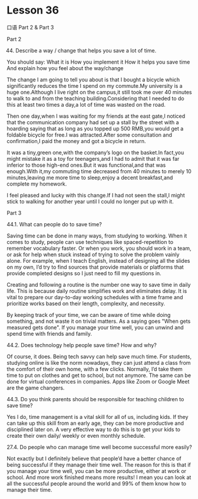 # Lesson 36

口语 Part 2 & Part 3

Part 2

44.   Describe a way / change that helps you save a lot of time. 

You should say:
What it is
How you implement it
How it helps you save time
And explain how you feel about the way/change

The change I am going to tell you about is that I bought a bicycle which significantly reduces the time I spend on my commute.My university is a huge one.Although I live right on the campus,it still took me over 40 minutes to walk to and from the teaching building.Considering that I needed to do this at least two times a day,a lot of time was wasted on the road.

Then one day,when I was waiting for my friends at the east gate,I noticed that the communication company had set up a stall by the street with a hoarding saying that as long as you topped up 500 RMB,you would get a foldable bicycle for free.I was attracted.After some consultation and confirmation,I paid the money and got a bicycle in return.

It was a tiny,green one,with the company’s logo on the basket.In fact,you might mistake it as a toy for teenagers,and I had to admit that it was far inferior to those high-end ones.But it was functional,and that was enough.With it,my commuting time decreased from 40 minutes to merely 10 minutes,leaving me more time to sleep,enjoy a decent breakfast,and complete my homework.

I feel pleased and lucky with this change.If I had not seen the stall,I might stick to walking for another year until I could no longer put up with it.

Part 3

44.1. What can people do to save time?

Saving time can be done in many ways, from studying to working. When it comes to study, people can use techniques like spaced-repetition to remember vocabulary faster. Or when you work, you should work in a team, or ask for help when stuck instead of trying to solve the problem vainly alone. For example, when I teach English, instead of designing all the slides on my own, I’d try to find sources that provide materials or platforms that provide completed designs so I just need to fill my questions in.

Creating and following a routine is the number one way to save time in daily life. This is because daily routine simplifies work and eliminates delay.
It is vital to prepare our day-to-day working schedules with a time frame and prioritize works based on their length, complexity, and necessity.

By keeping track of your time, we can be aware of time while doing something, and not waste it on trivial matters. As a saying goes "When gets measured gets done". If you manage your time well, you can unwind and spend time with friends and family.

44.2. Does technology help people save time? How and why?

Of course, it does. Being tech savvy can help save much time. For students, studying online is like the norm nowadays, they can just attend a class from the comfort of their own home, with a few clicks. Normally, I’d take them time to put on clothes and get to school, but not anymore. The same can be done for virtual conferences in companies. Apps like Zoom or Google Meet are the game changers.

44.3. Do you think parents should be responsible for teaching children to save time?

Yes I do, time management is a vital skill for all of us, including kids. If they can take up this skill from an early age, they can be more productive and disciplined later on. A very effective way to do this is to get your kids to create their own daily/ weekly or even monthly schedule.

27.4. Do people who can manage time well become successful more easily?

Not exactly but I definitely believe that people’d have a better chance of being successful if they manage their time well. The reason for this is that if you manage your time well, you can be more productive, either at work or school. And more work finished means more results! I mean you can look at all the successful people around the world and 99% of them know how to manage their time.